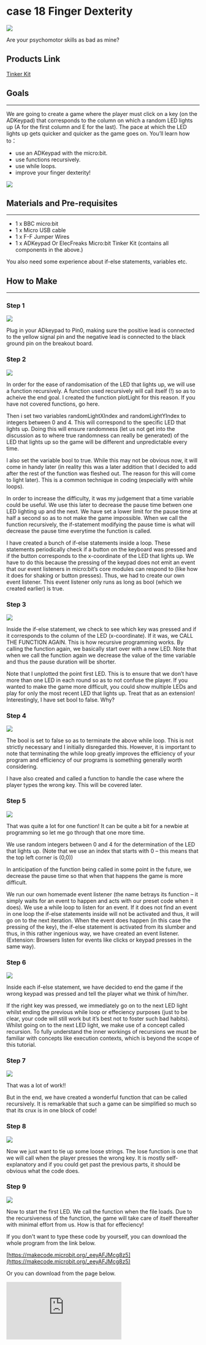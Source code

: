 # case 18 Finger Dexterity

![](https://wiki-media-ef.oss-cn-hongkong.aliyuncs.com/i18n/en/docusaurus-plugin-content-docs/current/microbit/getting-started/microbit-tinker-kit/images/6MlU9At.jpg)

Are your psychomotor skills as bad as mine?

## Products Link

[Tinker Kit](https://www.elecfreaks.com/micro-bit-tinker-kit.html)

## Goals
---

We are going to create a game where the player must click on a key (on the ADKeypad) that corresponds to the column on which a random LED lights up (A for the first column and E for the last). The pace at which the LED lights up gets quicker and quicker as the game goes on. You’ll learn how to：

- use an ADKeypad with the micro:bit.
- use functions recursively.
- use while loops.
- improve your finger dexterity!

![](https://wiki-media-ef.oss-cn-hongkong.aliyuncs.com/i18n/en/docusaurus-plugin-content-docs/current/microbit/getting-started/microbit-tinker-kit/images/pPKW0KA.jpg)


## Materials and Pre-requisites
---

- 1 x BBC micro:bit
- 1 x Micro USB cable
- 1 x F-F Jumper Wires
- 1 x ADKeypad
Or
ElecFreaks Micro:bit Tinker Kit (contains all components in the above.)

You also need some experience about if-else statements, variables etc.


## How to Make
---

### Step 1

![](https://wiki-media-ef.oss-cn-hongkong.aliyuncs.com/i18n/en/docusaurus-plugin-content-docs/current/microbit/getting-started/microbit-tinker-kit/images/36IKWCb.jpg)

Plug in your ADkeypad to Pin0, making sure the positive lead is connected to the yellow signal pin and the negative lead is connected to the black ground pin on the breakout board.


### Step 2

![](https://wiki-media-ef.oss-cn-hongkong.aliyuncs.com/i18n/en/docusaurus-plugin-content-docs/current/microbit/getting-started/microbit-tinker-kit/images/ZElg0dw.png)

In order for the ease of randomisation of the LED that lights up, we will use a function recursively. A function used recursively will call itself (!) so as to acheive the end goal. I created the function plotLight for this reason. If you have not covered functions, go here.

Then i set two variables randomLightXIndex and randomLightYIndex to integers between 0 and 4. This will correspond to the specific LED that lights up. Doing this will ensure randomness (let us not get into the discussion as to where true randomness can really be generated) of the LED that lights up so the game will be different and unpredictable every time.

I also set the variable bool to true. While this may not be obvious now, it will come in handy later (in reality this was a later addition that I decided to add after the rest of the function was fleshed out. The reason for this will come to light later). This is a common technique in coding (especially with while loops).

In order to increase the difficulty, it was my judgement that a  time variable could be useful. We use this later to decrease the pause time betwen one LED lighting up and the next. We have set a lower limit for the pause time at half a second so as to not make the game impossible. When we call the function recursively, the if-statement modifying the pause time is what will decrease the pause time everytime the function is called.

I have created a bunch of if-else statements inside a loop. These statements periodically check if a button on the keyboard was pressed and if the button corresponds to the x-coordinate of the LED that lights up. We have to do this because the pressing of the keypad does not emit an event that our event listeners in micro:bit’s core modules can respond to (like how it does for shaking or button presses). Thus, we had to create our own event listener. This event listener only runs as long as bool (which we created earlier) is true.

### Step 3

![](https://wiki-media-ef.oss-cn-hongkong.aliyuncs.com/i18n/en/docusaurus-plugin-content-docs/current/microbit/getting-started/microbit-tinker-kit/images/0WIqH6P.png)

Inside the if-else statement, we check to see which key was pressed and if it corresponds to the column of the LED (x-coordinate). If it was, we CALL THE FUNCTION AGAIN. This is how recursive programming works. By calling the function again, we basically start over with a new LED. Note that when we call the function again we decrease the value of the time variable and thus the pause duration will be shorter.

Note that I unplotted the point first LED. This is to ensure that we don’t have more than one LED in each round so as to not confuse the player. If you wanted to make the game more difficult, you could show multiple LEDs and play for only the most recent LED that lights up. Treat that as an extension!
Interestingly, I have set bool to false. Why?

### Step 4

![](https://wiki-media-ef.oss-cn-hongkong.aliyuncs.com/i18n/en/docusaurus-plugin-content-docs/current/microbit/getting-started/microbit-tinker-kit/images/qKCa1J1.png)

The bool is set to false so as to terminate the above while loop. This is not strictly necessary and I initially disregarded this. However, it is important to note that terminating the while loop greatly improves the efficiency of your program and efficiency of our programs is something generally worth considering.

I have also created and called a function to handle the case where the player types the wrong key. This will be covered later.

### Step 5

![](https://wiki-media-ef.oss-cn-hongkong.aliyuncs.com/i18n/en/docusaurus-plugin-content-docs/current/microbit/getting-started/microbit-tinker-kit/images/Bf7pG9W.png)

That was quite a lot for one function! It can be quite a bit for a newbie at programming so let me go through that one more time.

We use random integers between 0 and 4 for the determination of the LED that lights up. (Note that we use an index that starts with 0 – this means that the top left corner is (0,0))

In anticipation of the function being called in some point in the future, we decrease the pause time so that when that happens the game is more difficult.

We run our own homemade event listener (the name betrays its function – it simply waits for an event to happen and acts with our preset code when it does). We use a while loop to listen for an event. If it does not find an event in one loop the if-else statements inside will not be activated and thus, it will go on to the next iteration. When the event does happen (in this case the pressing of the key), the if-else statement is activated from its slumber and thus, in this rather ingenious way, we have created an event listener. (Extension: Browsers listen for events like clicks or keypad presses in the same way).

### Step 6

![](https://wiki-media-ef.oss-cn-hongkong.aliyuncs.com/i18n/en/docusaurus-plugin-content-docs/current/microbit/getting-started/microbit-tinker-kit/images/Spxd5kb.png)

Inside each if-else statement, we have decided to end the game if the wrong keypad was pressed and tell the player what we think of him/her.

If the right key was pressed, we immediately go on to the next LED light whilst ending the previous while loop or effeciency purposes (just to be clear, your code will still work but it’s best not to foster such bad habits).
Whilst going on to the next LED light, we make use of a concept called recursion. To fully understand the inner workings of recursions we must be familiar with concepts like execution contexts, which is beyond the scope of this tutorial.

### Step 7

![](https://wiki-media-ef.oss-cn-hongkong.aliyuncs.com/i18n/en/docusaurus-plugin-content-docs/current/microbit/getting-started/microbit-tinker-kit/images/tqrKglq.png)

That was a lot of work!!

But in the end, we have created a wonderful function that can be called recursively. It is remarkable that such a game can be simplified so much so that its crux is in one block of code!

### Step 8

![](https://wiki-media-ef.oss-cn-hongkong.aliyuncs.com/i18n/en/docusaurus-plugin-content-docs/current/microbit/getting-started/microbit-tinker-kit/images/ijyeL83.png)

Now we just want to tie up some loose strings.
The lose function is one that we will call when the player presses the wrong key. It is mostly self-explanatory and if you could get past the previous parts, it should be obvious what the code does.

### Step 9

![](https://wiki-media-ef.oss-cn-hongkong.aliyuncs.com/i18n/en/docusaurus-plugin-content-docs/current/microbit/getting-started/microbit-tinker-kit/images/Tn12M0k.png)

Now to start the first LED.
We call the function when the file loads. Due to the recursiveness of the function, the game will take care of itself thereafter with minimal effort from us. How is that for effeciency!

If you don't want to type these code by yourself, you can download the whole program from the link below.

[https://makecode.microbit.org/_eeyAFJMcg8z5](https://makecode.microbit.org/_eeyAFJMcg8z5)

Or you can download from the page below.

<div
    style={{
        position: 'relative',
        paddingBottom: '60%',
        overflow: 'hidden',
    }}
>
    <iframe
        src="https://makecode.microbit.org/_eeyAFJMcg8z5"
        frameborder="0"
        sandbox="allow-popups allow-forms allow-scripts allow-same-origin"
        style={{
            position: 'absolute',
            width: '100%',
            height: '100%',
        }}
    />
</div>


### Wonderful!

![](https://wiki-media-ef.oss-cn-hongkong.aliyuncs.com/i18n/en/docusaurus-plugin-content-docs/current/microbit/getting-started/microbit-tinker-kit/images/HVAtYai.jpg)

You have completed this tutorial! If you wish to challenge yourself further, go ahead and add a counter that counts the number of points a player gets before he/she loses. Clue: Create a variable called counter and increment it as you see fit. Remember to display it as well!

Congratulations!

This tutorial was possibly a level higher than the rest and if you got here you are definitely rocking it. If you didn’t, take solace in the fact that it took me weeks to get my head around concepts like recursions too. Good luck!
